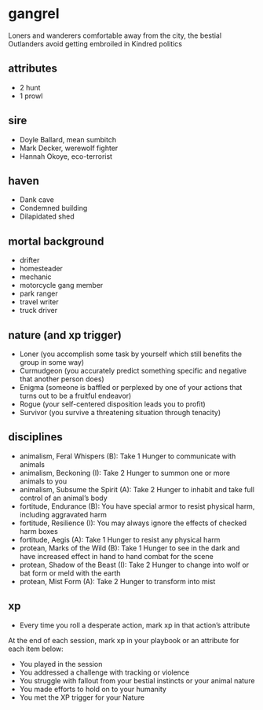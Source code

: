 # gangrel

Loners and wanderers comfortable away from the city, the bestial Outlanders avoid getting embroiled in Kindred politics

## attributes

- 2 hunt
- 1 prowl

## sire

- Doyle Ballard, mean sumbitch
- Mark Decker, werewolf fighter
- Hannah Okoye, eco-terrorist

## haven

- Dank cave
- Condemned building
- Dilapidated shed

## mortal background

- drifter
- homesteader
- mechanic
- motorcycle gang member
- park ranger
- travel writer
- truck driver

## nature (and xp trigger)

- Loner (you accomplish some task by yourself which still benefits the group in some way)
- Curmudgeon (you accurately predict something specific and negative that another person does)
- Enigma (someone is baffled or perplexed by one of your actions that turns out to be a fruitful endeavor)
- Rogue (your self-centered disposition leads you to profit)
- Survivor (you survive a threatening situation through tenacity)

## disciplines

- animalism, Feral Whispers (B): Take 1 Hunger to communicate with animals
- animalism, Beckoning (I): Take 2 Hunger to summon one or more animals to you
- animalism, Subsume the Spirit (A): Take 2 Hunger to inhabit and take full control of an animal’s body
- fortitude, Endurance (B): You have special armor to resist physical harm, including aggravated harm
- fortitude, Resilience (I): You may always ignore the effects of checked harm boxes
- fortitude, Aegis (A): Take 1 Hunger to resist any physical harm
- protean, Marks of the Wild (B): Take 1 Hunger to see in the dark and have increased effect in hand to hand combat for the scene
- protean, Shadow of the Beast (I): Take 2 Hunger to change into wolf or bat form or meld with the earth
- protean, Mist Form (A): Take 2 Hunger to transform into mist

## xp

- Every time you roll a desperate action, mark xp in that action’s attribute

At the end of each session, mark xp in your playbook or an attribute for each item below:

- You played in the session
- You addressed a challenge with tracking or violence
- You struggle with fallout from your bestial instincts or your animal nature
- You made efforts to hold on to your humanity
- You met the XP trigger for your Nature
